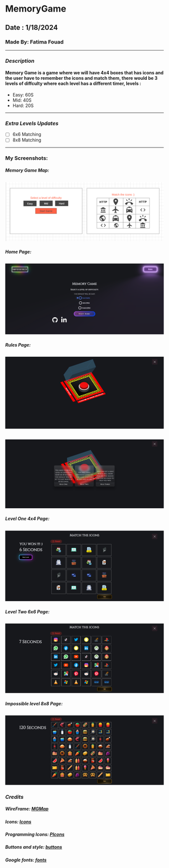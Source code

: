 # MemoryGame

## Date : 1/18/2024

### Made By: Fatima Fouad

---

### **_Description_**

#### Memory Game is a game where we will have 4x4 boxes that has icons and the user have to remember the icons and match them, there would be 3 levels of diffculty where each level has a different timer, levels :

- Easy: 60S
- Mid: 40S
- Hard: 20S

---

### **_Extra Levels Updates_**

- [ ] 6x6 Matching
- [ ] 8x8 Matching

---

### My Screenshots:

##### Memory Game Map:

## ![MGMap](MemoryGameWireframeMap.png)

##### Home Page:

## ![HomePage](homePage.png)

##### Rules Page:

## ![RulesPOnePage](rulesPageP1.png)

## ![RulesPTwoPage](rulesPagep2.png)

##### Level One 4x4 Page:

## ![LevelOnePage](levelOne.png)

##### Level Two 6x6 Page:

## ![LevelTwoPage](levelTwo.png)

##### Impossible level 8x8 Page:

## ![LevelImpPage](impLevel.png)

### **_Credits_**

##### WireFrame: [MGMap](https://wireframe.cc/qBbFEG)

##### Icons: [Icons](https://icons8.com/icons)

##### Programming Icons: [PIcons](https://www.flaticon.com/search/2?word=coding)

##### Buttons and style: [buttons](https://uiverse.io/)

##### Google fonts: [fonts](https://fonts.google.com/)
